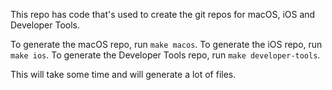 This repo has code that's used to create the git repos for macOS, iOS and
Developer Tools.

To generate the macOS repo, run `make macos`.
To generate the iOS repo, run `make ios`.
To generate the Developer Tools repo, run `make developer-tools`.

This will take some time and will generate a lot of files.
